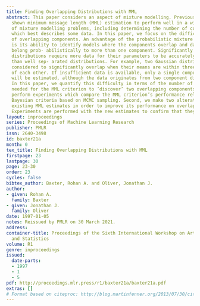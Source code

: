 ```yaml
---
title: Finding Overlapping Distributions with MML
abstract: This paper considers an aspect of mixture modelling. Previous studies have
  shown minimum message length (MML) estimation to perform well in a wide variety
  of mixture modelling problems, including determining the number of com- ponents
  which best describes some data. In this paper, we focus on the difficult problem
  of overlapping components. An advantage of the probabilistic mixture modelling approach
  is its ability to identify models where the components overlap and data items can
  belong prob- abilistically to more than one component. Significantly overlapping
  distributions require more data for their parameters to be accurately estimated
  than well sep- arated distributions. For example, two Gaussian distributions are
  considered to significantly overlap when their means are within three standard deviations
  of each other. If insufficient data is available, only a single component distribution
  will be estimated, although the data originates from two component distributions.
  In this paper, we quantify this difficulty in terms of the number of data items
  needed for the MML criterion to ’discover’ two overlapping components. First, we
  perform experiments which compare the MML criterion’s performance relative to other
  Bayesian criteria based on MCMC sampling. Second, we make two alterations to the
  existing MML estimates in order to improve its performance on overlapping distributions.
  Experiments are performed with the new estimates to confirm that they are effective.
layout: inproceedings
series: Proceedings of Machine Learning Research
publisher: PMLR
issn: 2640-3498
id: baxter21a
month: 0
tex_title: Finding Overlapping Distributions with MML
firstpage: 23
lastpage: 30
page: 23-30
order: 23
cycles: false
bibtex_author: Baxter, Rohan A. and Oliver, Jonathan J.
author:
- given: Rohan A.
  family: Baxter
- given: Jonathan J.
  family: Oliver
date: 1997-01-05
notes: Reissued by PMLR on 30 March 2021.
address:
container-title: Proceedings of the Sixth International Workshop on Artificial Intelligence
  and Statistics
volume: R1
genre: inproceedings
issued:
  date-parts:
  - 1997
  - 1
  - 5
pdf: http://proceedings.mlr.press/r1/baxter21a/baxter21a.pdf
extras: []
# Format based on citeproc: http://blog.martinfenner.org/2013/07/30/citeproc-yaml-for-bibliographies/
---
```


